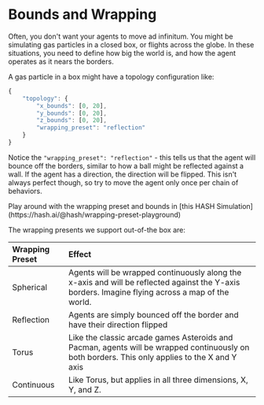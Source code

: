 # Bounds and Wrapping

Often, you don't want your agents to move ad infinitum. You might be simulating gas particles in a closed box, or flights across the globe. In these situations, you need to define how big the world is, and how the agent operates as it nears the borders.

A gas particle in a box might have a topology configuration like:

```javascript
{
    "topology": {
        "x_bounds": [0, 20],
        "y_bounds": [0, 20],
        "z_bounds": [0, 20],        
        "wrapping_preset": "reflection"
    }
}
```

Notice the `"wrapping_preset": "reflection"` - this tells us that the agent will bounce off the borders, similar to how a ball might be reflected against a wall. If the agent has a direction, the direction will be flipped. This isn't always perfect though, so try to move the agent only once per chain of behaviors.

<Hint style="info">
Play around with the wrapping preset and bounds in [this HASH Simulation](https://hash.ai/@hash/wrapping-preset-playground)
</Hint>

The wrapping presents we support out-of-the box are:

| Wrapping Preset | Effect |
| :--- | :--- |
| Spherical | Agents will be wrapped continuously along the x-axis and will be reflected against the Y-axis borders. Imagine flying across a map of the world. |
| Reflection | Agents are simply bounced off the border and have their direction flipped |
| Torus | Like the classic arcade games Asteroids and Pacman, agents will be wrapped continuously on both borders. This only applies to the X and Y axis |
| Continuous | Like Torus, but applies in all three dimensions, X, Y, and Z. |

